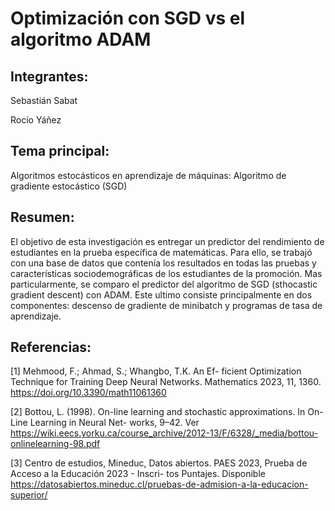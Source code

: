 # Optimización con SGD vs el algoritmo ADAM

## Integrantes:

Sebastián Sabat

Rocío Yáñez

## Tema principal:

Algoritmos estocásticos en aprendizaje de máquinas: Algoritmo de gradiente estocástico (SGD)

## Resumen:

El objetivo de esta investigación es entregar un predictor del rendimiento de estudiantes 
en la prueba específica de matemáticas. Para ello,
se trabajó con una base de
datos que contenía los resultados en todas las pruebas y
características sociodemográficas de los estudiantes de la
promoción. Mas particularmente, se comparo el predictor del algoritmo de
SGD (sthocastic gradient descent) con ADAM. Este ultimo
consiste principalmente en dos componentes: descenso de 
gradiente de minibatch y programas de tasa de aprendizaje.

## Referencias:

[1] Mehmood, F.; Ahmad, S.; Whangbo, T.K. An Ef-
ficient Optimization Technique for Training Deep
Neural Networks. Mathematics 2023, 11, 1360.
https://doi.org/10.3390/math11061360

[2] Bottou, L. (1998). On-line learning and stochastic
approximations. In On-Line Learning in Neural Net-
works, 9–42. Ver 
https://wiki.eecs.yorku.ca/course_archive/2012-13/F/6328/_media/bottou-onlinelearning-98.pdf

[3] Centro de estudios, Mineduc, Datos abiertos. PAES
2023, Prueba de Acceso a la Educación 2023 - Inscri-
tos Puntajes. Disponible https://datosabiertos.mineduc.cl/pruebas-de-admision-a-la-educacion-superior/
